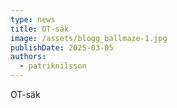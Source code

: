 ```yaml
---
type: news
title: OT-säk
image: /assets/blogg_ballmaze-1.jpg
publishDate: 2025-03-05
authors:
  - patriknilsson
---
```

OT-säk